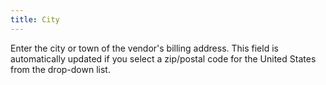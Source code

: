 ```yaml
---
title: City
---
```



Enter the city or town of the vendor's billing address. This field is  automatically updated if you select a zip/postal code for the United States  from the drop-down list.
